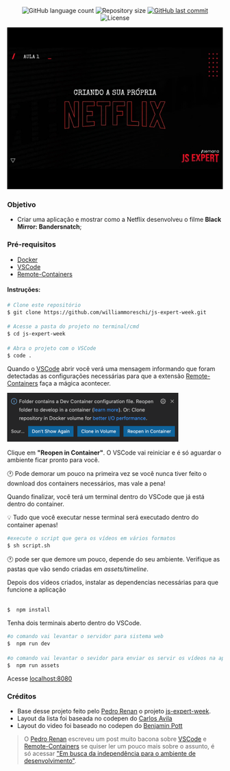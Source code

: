 <p  align="center">
<img  alt="GitHub language count"  src="https://img.shields.io/github/languages/count/williammoreschi/js-expert-week">
<img  alt="Repository size"  src="https://img.shields.io/github/repo-size/williammoreschi/js-expert-week">
<a  href="https://github.com/tgmarinho/README-ecoleta/commits/master">
<img  alt="GitHub last commit"  src="https://img.shields.io/github/last-commit/williammoreschi/js-expert-week">
</a>
<img  alt="License"  src="https://img.shields.io/badge/license-MIT-brightgreen">
</p>

<img  alt="JS Expert"  src="./assets/js-expert.gif"  width="800px">

### Objetivo
- Criar uma aplicação e mostrar como a Netflix desenvolveu o filme **Black Mirror: Bandersnatch**;

### Pré-requisitos
- [Docker](https://www.docker.com/get-started)
- [VSCode](https://code.visualstudio.com/download)
- [Remote-Containers](https://marketplace.visualstudio.com/items?itemName=ms-vscode-remote.remote-containers)

#### Instruções:

```bash
# Clone este repositório
$ git clone https://github.com/williammoreschi/js-expert-week.git

# Acesse a pasta do projeto no terminal/cmd
$ cd js-expert-week

# Abra o projeto com o VSCode
$ code .
```

Quando o [VSCode](https://code.visualstudio.com/download) abrir você verá uma mensagem informando que foram detectadas as configurações necessárias para que a extensão [Remote-Containers](https://marketplace.visualstudio.com/items?itemName=ms-vscode-remote.remote-containers) faça a mágica acontecer.

<img  alt="Remote Containers Dialog"  title="Remote Containers Dialog"  src="./assets/remote-containers-dialog.png"  width="400px">

Clique em **"Reopen in Container"**. O VSCode vai reiniciar e é só aguardar o ambiente ficar pronto para você.

🕐 Pode demorar um pouco na primeira vez se você nunca tiver feito o download dos containers necessários, mas vale a pena!
  

Quando finalizar, você terá um terminal dentro do VSCode que já está dentro do container.

💡 Tudo que você executar nesse terminal será executado dentro do container apenas!

```bash
#execute o script que gera os vídeos em vários formatos
$ sh script.sh
```

🕐 pode ser que demore um pouco, depende do seu ambiente. Verifique as pastas que vão sendo criadas em *assets/timeline*.

Depois dos vídeos criados, instalar as dependencias necessárias para que funcione a aplicação
```bash

$  npm install

```

Tenha dois terminais aberto dentro do VSCode.

```bash
#o comando vai levantar o servidor para sistema web
$  npm run dev

#o comando vai levantar o sevidor para enviar os servir os vídeos na aplicação
$  npm run assets
```

Acesse [localhost:8080](http://localhost:8080/)

### Créditos
- Base desse projeto feito pelo [Pedro Renan](https://github.com/pedrorenan) o projeto [js-expert-week](https://github.com/pedrorenan/js-expert-week). 
- Layout da lista foi baseada no codepen do [Carlos Avila](https://codepen.io/cb2307/pen/XYxyeY)
- Layout do video foi baseado no codepen do [Benjamin Pott](https://codepen.io/benjipott/pen/JELELN)


>O [Pedro Renan](https://github.com/pedrorenan) escreveu um post muito bacona sobre [VSCode](https://code.visualstudio.com/download) e [Remote-Containers](https://marketplace.visualstudio.com/items?itemName=ms-vscode-remote.remote-containers) se quiser ler um pouco mais sobre o assunto, é só acessar ["Em busca da independência para o ambiente de desenvolvimento"](https://medium.com/@pedrorenan/em-busca-da-independ%C3%AAncia-para-o-ambiente-de-desenvolvimento-2adc22f6f250).